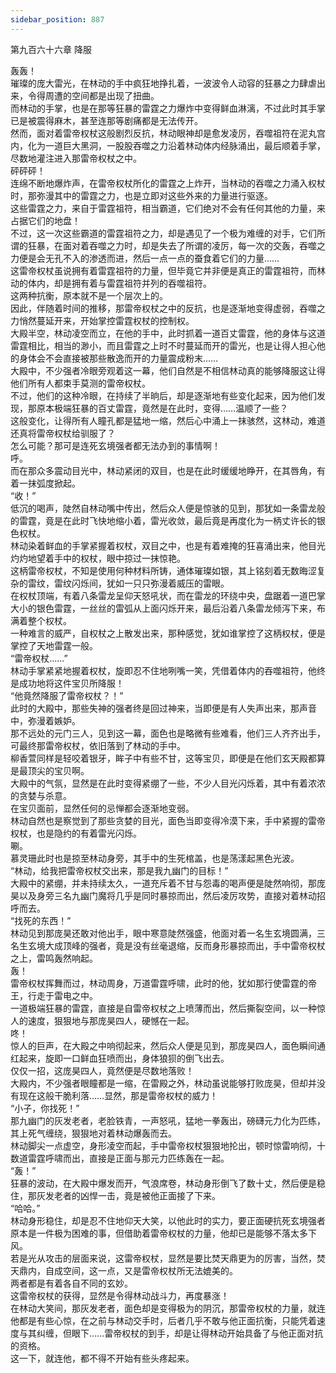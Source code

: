 ```yaml
---
sidebar_position: 887
---
```

 第九百六十六章 降服


轰轰！  
璀璨的庞大雷光，在林动的手中疯狂地挣扎着，一波波令人动容的狂暴之力肆虐出来，令得周遭的空间都是出现了扭曲。  
而林动的手掌，也是在那等狂暴的雷霆之力爆炸中变得鲜血淋漓，不过此时其手掌已是被震得麻木，甚至连那等剧痛都是无法传开。  
然而，面对着雷帝权杖这般剧烈反抗，林动眼神却是愈发凌厉，吞噬祖符在泥丸宫内，化为一道巨大黑洞，一股股吞噬之力沿着林动体内经脉涌出，最后顺着手掌，尽数地灌注进入那雷帝权杖之中。  
砰砰砰！  
连绵不断地爆炸声，在雷帝权杖所化的雷霆之上炸开，当林动的吞噬之力涌入权杖时，那弥漫其中的雷霆之力，也是立即对这些外来的力量进行驱逐。  
这些雷霆之力，来自于雷霆祖符，相当霸道，它们绝对不会有任何其他的力量，来占据它们的地盘！  
不过，这一次这些霸道的雷霆祖符之力，却是遇见了一个极为难缠的对手，它们所谓的狂暴，在面对着吞噬之力时，却是失去了所谓的凌厉，每一次的交轰，吞噬之力便是会无孔不入的渗透而进，然后一点一点的蚕食着它们的力量……  
这雷帝权杖虽说拥有着雷霆祖符的力量，但毕竟它并非便是真正的雷霆祖符，而林动的体内，却是拥有着与雷霆祖符并列的吞噬祖符。  
这两种抗衡，原本就不是一个层次上的。  
因此，伴随着时间的推移，那雷帝权杖之中的反抗，也是逐渐地变得虚弱，吞噬之力悄然蔓延开来，开始掌控雷霆权杖的控制权。  
大殿半空，林动凌空而立，在他的手中，此时抓着一道百丈雷霆，他的身体与这道雷霆相比，相当的渺小，而且雷霆之上时不时蔓延而开的雷光，也是让得人担心他的身体会不会直接被那些散逸而开的力量震成粉末……  
大殿中，不少强者冷眼旁观着这一幕，他们自然是不相信林动真的能够降服这让得他们所有人都束手莫测的雷帝权杖。  
不过，他们的这种冷眼，在持续了半晌后，却是逐渐地有些变化起来，因为他们发现，那原本极端狂暴的百丈雷霆，竟然是在此时，变得……温顺了一些？  
这般变化，让得所有人瞳孔都是猛地一缩，然后心中涌上一抹骇然，这林动，难道还真将雷帝权杖给驯服了？  
怎么可能？那可是连死玄境强者都无法办到的事情啊！  
呼。  
而在那众多震动目光中，林动紧闭的双目，也是在此时缓缓地睁开，在其唇角，有着一抹弧度掀起。  
“收！”  
低沉的喝声，陡然自林动嘴中传出，然后众人便是惊骇的见到，那犹如一条雷龙般的雷霆，竟是在此时飞快地缩小着，雷光收敛，最后竟是再度化为一柄丈许长的银色权杖。  
林动染着鲜血的手掌紧握着权杖，双目之中，也是有着难掩的狂喜涌出来，他目光灼灼地望着手中的权杖，眼中掠过一抹惊艳。  
这柄雷帝权杖，不知是使用何种材料所铸，通体璀璨如银，其上铭刻着无数晦涩复杂的雷纹，雷纹闪烁间，犹如一只只弥漫着威压的雷眼。  
在权杖顶端，有着八条雷龙呈仰天怒吼状，而在雷龙的环绕中央，盘踞着一道巴掌大小的银色雷霆，一丝丝的雷弧从上面闪烁开来，最后沿着八条雷龙倾泻下来，布满着整个权杖。  
一种难言的威严，自权杖之上散发出来，那种感觉，犹如谁掌控了这柄权杖，便是掌控了天地雷霆一般。  
“雷帝权杖……”  
林动手掌紧紧地握着权杖，旋即忍不住地咧嘴一笑，凭借着体内的吞噬祖符，他终是成功地将这件宝贝所降服！  
“他竟然降服了雷帝权杖？！”  
此时的大殿中，那些失神的强者终是回过神来，当即便是有人失声出来，那声音中，弥漫着嫉妒。  
那不远处的元门三人，见到这一幕，面色也是略微有些难看，他们三人齐齐出手，可最终那雷帝权杖，依旧落到了林动的手中。  
柳香萱同样是轻咬着银牙，眸子中有些不甘，这等宝贝，即便是在他们玄天殿都算是最顶尖的宝贝啊。  
大殿中的气氛，显然是在此时变得紧绷了一些，不少人目光闪烁着，其中有着浓浓的贪婪与杀意。  
在宝贝面前，显然任何的忌惮都会逐渐地变弱。  
林动自然也是察觉到了那些贪婪的目光，面色当即变得冷漠下来，手中紧握的雷帝权杖，也是隐约的有着雷光闪烁。  
唰。  
慕灵珊此时也是掠至林动身旁，其手中的生死棺盖，也是荡漾起黑色光波。  
“林动，给我把雷帝权杖交出来，那是我九幽门的目标！”  
大殿中的紧绷，并未持续太久，一道充斥着不甘与怨毒的喝声便是陡然响彻，那庞昊以及身旁三名九幽门魔将几乎是同时暴掠而出，然后凌厉攻势，直接对着林动招呼而去。  
“找死的东西！”  
林动见到那庞昊还敢对他出手，眼中寒意陡然强盛，他面对着一名生玄境圆满，三名生玄境大成顶峰的强者，竟是没有丝毫退缩，反而身形暴掠而出，手中雷帝权杖之上，雷鸣轰然响起。  
轰！  
雷帝权杖挥舞而过，林动周身，万道雷霆呼啸，此时的他，犹如那行使雷霆的帝王，行走于雷电之中。  
一道极端狂暴的雷霆，直接是自雷帝权杖之上喷薄而出，然后撕裂空间，以一种惊人的速度，狠狠地与那庞昊四人，硬憾在一起。  
咚！  
惊人的巨声，在大殿之中响彻起来，然后众人便是见到，那庞昊四人，面色瞬间通红起来，旋即一口鲜血狂喷而出，身体狼狈的倒飞出去。  
仅仅一招，这庞昊四人，竟然便是尽数地落败！  
大殿内，不少强者眼瞳都是一缩，在雷殿之外，林动虽说能够打败庞昊，但却并没有现在这般干脆利落……显然，那是雷帝权杖的威力！  
“小子，你找死！”  
那九幽门的灰发老者，老脸铁青，一声怒吼，猛地一拳轰出，磅礴元力化为匹练，其上死气缠绕，狠狠地对着林动爆轰而去。  
林动脚尖一点虚空，身形凌空而起，手中雷帝权杖狠狠地抡出，顿时惊雷响彻，十数道雷霆呼啸而出，直接是正面与那元力匹练轰在一起。  
“轰！”  
狂暴的波动，在大殿中爆发而开，气浪席卷，林动身形倒飞了数十丈，然后便是稳住，那灰发老者的凶悍一击，竟是被他正面接了下来。  
“哈哈。”  
林动身形稳住，却是忍不住地仰天大笑，以他此时的实力，要正面硬抗死玄境强者原本是一件极为困难的事，但借助着雷帝权杖的力量，他却已是能够不落太多下风。  
若是光从攻击的层面来说，这雷帝权杖，显然是要比焚天鼎更为的厉害，当然，焚天鼎内，自成空间，这一点，又是雷帝权杖所无法媲美的。  
两者都是有着各自不同的玄妙。  
这雷帝权杖的获得，显然是令得林动战斗力，再度暴涨！  
在林动大笑间，那灰发老者，面色却是变得极为的阴沉，那雷帝权杖的力量，就连他都是有些心惊，在之前与林动交手时，后者几乎不敢与他正面抗衡，只能凭着速度与其纠缠，但眼下……雷帝权杖的到手，却是让得林动开始具备了与他正面对抗的资格。  
这一下，就连他，都不得不开始有些头疼起来。  
  
  
